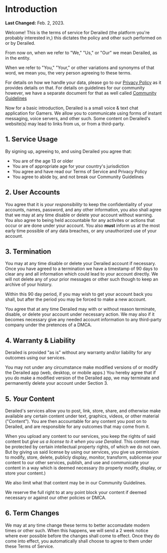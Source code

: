# Introduction

**Last Changed:** Feb. 2, 2023.

Welcome! This is the terms of service for Derailed (the platform you're probably interested in,)
this dictates the policy and other such performed on or by Derailed.

From now on, when we refer to "We," "Us," or "Our" we mean Derailed, as in the entity.

When we refer to "You," "Your," or other variations and synonyms of that word, we mean you, 
the very person agreeing to these terms.

For details on how we handle your data, please go to our [Privacy Policy](./privacy.md) as 
it provides details on that.
For details on guidelines for our community however, we have a separate document for that
as well called [Community Guidelines](./community-guidelines.md)

Now for a basic introduction, Derailed is a small voice & text chat application for Gamers.
We allow you to communicate using forms of instant messaging, voice servers, and other such.
Some content on Derailed's website(s) may lead to links from us, or from a third-party.

## 1. Service Usage

By signing up, agreeing to, and using Derailed you agree that:

- You are of the age 13 or older
- You are of appropriate age for your country's jurisdiction
- You agree and have read our Terms of Service and Privacy Policy
- You agree to abide by, and not break our Community Guidelines

## 2. User Accounts

You agree that it is *your responsibility* to keep the confidentiality of your accounts, 
names, password, and any other information, you also shall agree that we may at any time disable 
or delete your account without warning.
You also agree to being held accountable for any activites or actions that occur or are 
done under your account.
You also **must** inform us at the most early time possible of any data breaches, 
or any unauthorized use of your account.

## 3. Termination

You may at any time disable or delete your Derailed account if necessary.
Once you have agreed to a termination we have a timestamp of 90 days to clear 
any and all information which could lead to your account directly.
We will not delete any of your prior messages or other such though to keep an archive of your history.

Within this 90 day period, if you may wish to get your account back you shall,
but after the period you may be forced to make a new account.

You agree that at any time Derailed may with or without reason terminate, disable, 
or delete your account under necessary action.
We may also if it becomes necessary give any needed account information to any third-party company under 
the pretences of a DMCA.

## 4. Warranty & Liability

Derailed is provided "as is" without any warranty and/or liability for any outcomes using our services.

You may not under any circumstance make modified versions of or modify the Derailed app (web, desktop, or mobile apps.)
You hereby agree that if you do make a modified version of the Derailed app, we may terminate and permanently delete your account under Section 3.

## 5. *Your* Content

Derailed's services allow you to post, link, store, share, and otherwise make available any certain content
under text, graphics, videos, or other material ("Content"). You are then accountable for any content you post
on to Derailed, and are responsible for any outcomes that may come from it.

When you upload any content to our services, you keep the rights of said content but _give us a license to it when you use Derailed_.
This content may be protected by certain intellectual property rights, of which we do not own. But by giving us said license by using our services,
you give us permission to modify, store, delete, publicly display, monitor, transform, sublicense your content to our other services, publish, and
use and communicate your content in a way which is deemed necessary (to properly modify, display, or store your content.)

We also limit what that content may be in our Community Guidelines.

We reserve the full right to at any point block your content if deemed necessary or against our other policies or DMCA.

## 6. Term Changes

We may at any time change these terms to better accomadate modern times or other such.
When this happens, we will send a 2 week notice where ever possible before the changes shall come to effect.
Once they do come into effect, you automatically shall choose to agree to them under these Terms of Service.

